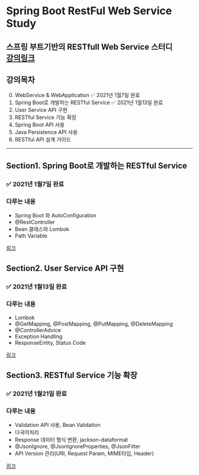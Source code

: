# Spring Boot RestFul Web Service Study
스프링 부트기반의 RESTfull Web Service 스터디<br>
[강의링크](https://www.inflearn.com/course/spring-boot-restful-web-services)
---
## 강의목차
0. WebService & WebApplication ✅ 2021년 1월7일 완료
1. Spring Boot로 개발하는 RESTful Service ✅ 2021년 1월13일 완료
2. User Service API 구현
3. RESTful Service 기능 확장
4. Spring Boot API 사용
5. Java Persistence API 사용
6. RESTful API 설계 가이드

---

## Section1. Spring Boot로 개발하는 RESTful Service
### ✅ 2021년 1월7일 완료
### 다루는 내용
* Spring Boot 와 AutoConfiguration
* @RestController
* Bean 클래스와 Lombok
* Path Variable

[링크](https://github.com/sinwoo1225/RESTful-Web-Service-Study/tree/3211d68464be21042d8da842e50000644451b56c)

## Section2. User Service API 구현
### ✅ 2021년 1월13일 완료
### 다루는 내용
* Lombok
* @GetMapping, @PostMapping, @PutMapping, @DeleteMapping
* @ControllerAdvice
* Exception Handling
* ResponseEntity, Status Code

[링크](https://github.com/sinwoo1225/RESTful-Web-Service-Study/tree/ab203172befe370b4c4fa6d001548768b0046981)

## Section3. RESTful Service 기능 확장
### ✅ 2021년 1월21일 완료
### 다루는 내용
* Validation API 사용, Bean Validation
* 다국어처리
* Response 데이터 형식 변환, jackson-dataformat
* @JsonIgnore, @JsonIgnoreProperties, @JsonFilter
* API Version 관리(URI, Request Param, MIME타입, Header)

[링크]()